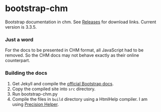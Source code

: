 # bootstrap-chm
Bootstrap documentation in chm. See [Releases](https://github.com/aviaryan/bootstrap-chm/releases) for download links. Current version is 3.3.5.


### Just a word

For the docs to be presented in CHM format, all JavaScript had to be removed. So the CHM docs may not behave exactly as their online counterpart. 


### Building the docs

1. Get Jekyll and compile the [official Bootstrap docs](https://github.com/twbs/bootstrap).
2. Copy the compiled site into `src` directory. 
3. Run bootstrap-chm.py
4. Compile the files in `build` directory using a HtmlHelp compiler. I am using [Precision Helper](http://www.be-precision.com/products/precision-helper/).
